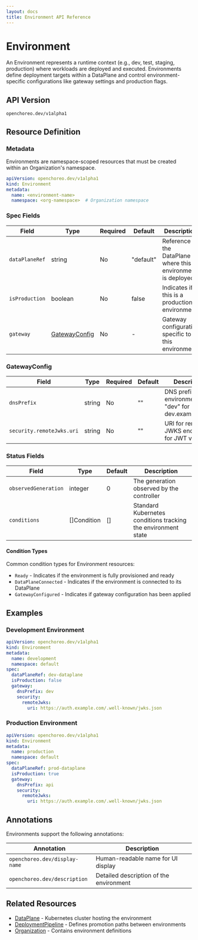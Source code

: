 ```yaml
---
layout: docs
title: Environment API Reference
---
```


# Environment

An Environment represents a runtime context (e.g., dev, test, staging, production) where workloads are deployed and
executed. Environments define deployment targets within a DataPlane and control environment-specific configurations like
gateway settings and production flags.

## API Version

`openchoreo.dev/v1alpha1`

## Resource Definition

### Metadata

Environments are namespace-scoped resources that must be created within an Organization's namespace.

```yaml
apiVersion: openchoreo.dev/v1alpha1
kind: Environment
metadata:
  name: <environment-name>
  namespace: <org-namespace>  # Organization namespace
```

### Spec Fields

| Field          | Type                            | Required | Default   | Description                                                   |
|----------------|---------------------------------|----------|-----------|---------------------------------------------------------------|
| `dataPlaneRef` | string                          | No       | "default" | Reference to the DataPlane where this environment is deployed |
| `isProduction` | boolean                         | No       | false     | Indicates if this is a production environment                 |
| `gateway`      | [GatewayConfig](#gatewayconfig) | No       | -         | Gateway configuration specific to this environment            |

### GatewayConfig

| Field                     | Type   | Required | Default | Description                                                      |
|---------------------------|--------|----------|---------|------------------------------------------------------------------|
| `dnsPrefix`               | string | No       | ""      | DNS prefix for the environment (e.g., "dev" for dev.example.com) |
| `security.remoteJwks.uri` | string | No       | ""      | URI for remote JWKS endpoint for JWT validation                  |

### Status Fields

| Field                | Type        | Default | Description                                                   |
|----------------------|-------------|---------|---------------------------------------------------------------|
| `observedGeneration` | integer     | 0       | The generation observed by the controller                     |
| `conditions`         | []Condition | []      | Standard Kubernetes conditions tracking the environment state |

#### Condition Types

Common condition types for Environment resources:

- `Ready` - Indicates if the environment is fully provisioned and ready
- `DataPlaneConnected` - Indicates if the environment is connected to its DataPlane
- `GatewayConfigured` - Indicates if gateway configuration has been applied

## Examples

### Development Environment

```yaml
apiVersion: openchoreo.dev/v1alpha1
kind: Environment
metadata:
  name: development
  namespace: default
spec:
  dataPlaneRef: dev-dataplane
  isProduction: false
  gateway:
    dnsPrefix: dev
    security:
      remoteJwks:
        uri: https://auth.example.com/.well-known/jwks.json
```

### Production Environment

```yaml
apiVersion: openchoreo.dev/v1alpha1
kind: Environment
metadata:
  name: production
  namespace: default
spec:
  dataPlaneRef: prod-dataplane
  isProduction: true
  gateway:
    dnsPrefix: api
    security:
      remoteJwks:
        uri: https://auth.example.com/.well-known/jwks.json
```

## Annotations

Environments support the following annotations:

| Annotation                    | Description                             |
|-------------------------------|-----------------------------------------|
| `openchoreo.dev/display-name` | Human-readable name for UI display      |
| `openchoreo.dev/description`  | Detailed description of the environment |

## Related Resources

- [DataPlane](/docs/reference/api/platform/dataplane/) - Kubernetes cluster hosting the environment
- [DeploymentPipeline](/docs/reference/api/platform/deployment-pipeline/) - Defines promotion paths between environments
- [Organization](/docs/reference/api/platform/organization/) - Contains environment definitions
